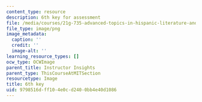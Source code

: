 ```yaml
---
content_type: resource
description: 6th key for assessment
file: /media/courses/21g-735-advanced-topics-in-hispanic-literature-and-film-the-films-of-luis-bunuel-fall-2013/9798516dff104e0cd2400bb4e40d1086_edu_b-6th-key.png
file_type: image/png
image_metadata:
  caption: ''
  credit: ''
  image-alt: ''
learning_resource_types: []
ocw_type: OCWImage
parent_title: Instructor Insights
parent_type: ThisCourseAtMITSection
resourcetype: Image
title: 6th key
uid: 9798516d-ff10-4e0c-d240-0bb4e40d1086
---
```

